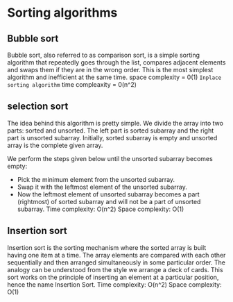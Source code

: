 # Sorting algorithms

## Bubble sort

Bubble sort, also referred to as comparison sort, is a simple sorting algorithm that repeatedly goes through the list, compares adjacent elements and swaps them if they are in the wrong order. This is the most simplest algorithm and inefficient at the same time.
space complexity = 0(1) `Inplace sorting algorithm`
time compleaxity = 0(n^2)

## selection sort

The idea behind this algorithm is pretty simple. We divide the array into two parts: sorted and unsorted. The left part is sorted subarray and the right part is unsorted subarray. Initially, sorted subarray is empty and unsorted array is the complete given array.

We perform the steps given below until the unsorted subarray becomes empty:

- Pick the minimum element from the unsorted subarray.
- Swap it with the leftmost element of the unsorted subarray.
- Now the leftmost element of unsorted subarray becomes a part (rightmost) of sorted subarray and will not be a part of unsorted subarray.
  Time complexity: O(n^2)
  Space complexity: O(1)

## Insertion sort
Insertion sort is the sorting mechanism where the sorted array is built having one item at a time. The array elements are compared with each other sequentially and then arranged simultaneously in some particular order. The analogy can be understood from the style we arrange a deck of cards. This sort works on the principle of inserting an element at a particular position, hence the name Insertion Sort.
Time complexity: O(n^2)
Space complexity: O(1)